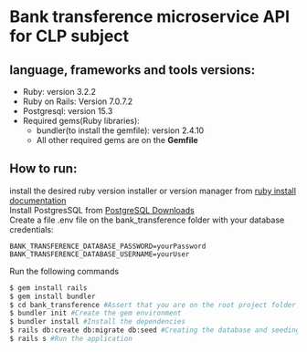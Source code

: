 # Bank transference microservice API for CLP subject

## language, frameworks and tools versions:
- Ruby: version 3.2.2
- Ruby on Rails: Version 7.0.7.2
- Postgresql: version 15.3
- Required gems(Ruby libraries):
  - bundler(to install the gemfile): version 2.4.10
  - All other required gems are on the **Gemfile**  

## How to run:
install the desired ruby version installer or version manager from [ruby install documentation](https://www.ruby-lang.org/pt/documentation/installation/)  
Install PostgresSQL from [PostgreSQL Downloads](https://www.postgresql.org/download/)  
Create a file .env file on the bank_transference folder with your database credentials:
```
BANK_TRANSFERENCE_DATABASE_PASSWORD=yourPassword
BANK_TRANSFERENCE_DATABASE_USERNAME=yourUser
```
Run the following commands
```bash
$ gem install rails
$ gem install bundler
$ cd bank_transference #Assert that you are on the root project folder
$ bundler init #Create the gem environment
$ bundler install #Install the dependencies
$ rails db:create db:migrate db:seed #Creating the database and seeding it
$ rails s #Run the application
```
